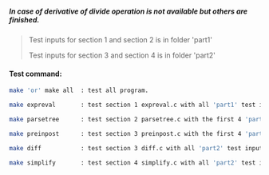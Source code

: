 ##### *In case of derivative of divide operation is not available but others are finished.*


>Test inputs for section 1 and section 2 is in folder 'part1'
>
>Test inputs for section 3 and section 4 is in folder 'part2'


#### Test command:
```bash
make 'or' make all  : test all program.

make expreval       : test section 1 expreval.c with all 'part1' test inputs.

make parsetree      : test section 2 parsetree.c with the first 4 'part1' test inputs.

make preinpost      : test section 3 preinpost.c with the first 4 'part1' test inputs.

make diff           : test section 3 diff.c with all 'part2' test inputs.

make simplify       : test section 4 simplify.c with all 'part2' test inputs.
